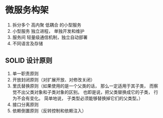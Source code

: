# 微服务构架

1. 拆分多个 高内聚 低耦合 的小型服务
2. 小型服务 独立进程， 单独开发和维护
3. 服务间 轻量级通信机制，独立自动部署
4. 不同语言及存储

## SOLID 设计原则

1. 单一职责原则
2. 开放封闭原则（对扩展开放、对修改关闭）
3. 里氏替换原则（如果使用的是一个父类的话， 那么一定适用于其子类， 而察觉不出父类对象和子类对象的区别。 也即是说，把父类替换成它的子类， 行为不会有变化。 简单地说， 子类型必须能够替换掉它们的父类型。）
4. 接口分离原则
5. 依赖倒置原则（反转控制和依赖注入）
